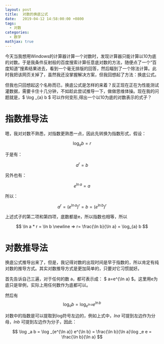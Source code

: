 ```yaml
---
layout: post
title:  对数的换底公式
date:   2019-04-12 14:58:00:00 +0800
tags:
  - 对数
categories:
  - 数学
mathjax: true
---
```


今天当我想用Windows的计算器计算一个对数时，发现计算器只能计算以10为底的对数。于是我条件反射般的百度搜索计算任意底对数的方法，随便点了一个“百度知道”搜素结果进去，看到一个毫无排版的回答，然后瞄到了一个除法计算。此时我把该网页关掉了，虽然我还没掌握解决方案，但我回想起了方法：换底公式。

但我也只回想起这个名称而已，换底公式是怎样的来着？反正现在正在为性能测试灌数据，需要卡住十几分钟，不如趁此尝试推导一下，做做思维体操。现在我的问题就是，$ \log _{a} b $ 可以作何变形,得出一个以10为底的对数表示的式子？

# 指数推导法

嗯，我对对数不熟悉，对指数更熟悉一点，因此先转换为指数形式，假设：

$$ \log _{a} b = r $$

于是有：

$$ a^r = b $$

另外也有：

$$ e^{\ln a} = a $$

所以：

$$ a^r = (e^{\ln a})^r = b = (e^{\ln b})^r $$

上述式子的第二项和第四项，底数都是e，所以指数也相等，所以

$$
\ln a * r = \ln b \newline
=> r= \frac{\ln b}{\ln a} = \log_{a} b
$$

# 对数推导法

换底公式推导出来了，但是，我记得对数的出现时间是早于指数的，所以肯定有纯对数的推导方式。其实对数推导方式是更加简单的，只要对它习惯就好。

首先告诉自己三遍，对于任何的数 a，都可表示成： $ a=e^{\ln a} $。这里用e为底只是举例，实际上用任何数作为底都可以。

然后有 $$ \log _a b = \log _{e^{\ln a}} e^{\ln b} $$

对数中的指数是可以提取到log符号左边的，例如上式中，$ln a$ 可提到左边作为分母，$ln b$ 可提到左边作为分子，因此：

$$ \log _a b = \log _{e^{\ln a}} e^{\ln b} = \frac{\ln b}{\ln a}\log _e e = \frac{\ln b}{\ln a} $$